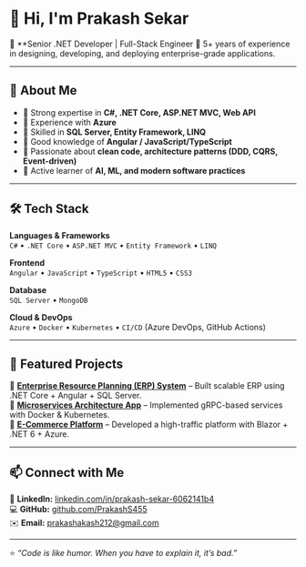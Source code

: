# 👋 Hi, I'm Prakash Sekar 

🎯 **Senior .NET Developer | Full-Stack Engineer 
💼 5+ years of experience in designing, developing, and deploying enterprise-grade applications.  

---

## 🚀 About Me  
- 🔹 Strong expertise in **C#, .NET Core, ASP.NET MVC, Web API**  
- 🔹 Experience with **Azure**  
- 🔹 Skilled in **SQL Server, Entity Framework, LINQ**  
- 🔹 Good knowledge of **Angular / JavaScript/TypeScript**  
- 🔹 Passionate about **clean code, architecture patterns (DDD, CQRS, Event-driven)**  
- 🔹 Active learner of **AI, ML, and modern software practices**  

---

## 🛠️ Tech Stack  

**Languages & Frameworks**  
`C#` • `.NET Core` • `ASP.NET MVC` • `Entity Framework` • `LINQ`  

**Frontend**  
`Angular` • `JavaScript` • `TypeScript` • `HTML5` • `CSS3`  

**Database**  
`SQL Server` • `MongoDB`

**Cloud & DevOps**  
`Azure` • `Docker` • `Kubernetes` • `CI/CD` (Azure DevOps, GitHub Actions)   

---

## 📌 Featured Projects  

🔹 [**Enterprise Resource Planning (ERP) System**](#) – Built scalable ERP using .NET Core + Angular + SQL Server.  
🔹 [**Microservices Architecture App**](#) – Implemented gRPC-based services with Docker & Kubernetes.  
🔹 [**E-Commerce Platform**](#) – Developed a high-traffic platform with Blazor + .NET 6 + Azure.  

---

## 📫 Connect with Me  

💼 **LinkedIn:** [linkedin.com/in/prakash-sekar-6062141b4](https://linkedin.com/in/prakash-sekar-6062141b4)  
💻 **GitHub:** [github.com/PrakashS455](https://github.com/PrakashS455)  
✉️ **Email:** prakashakash212@gmail.com  

---

⭐️ *“Code is like humor. When you have to explain it, it’s bad.”*  

